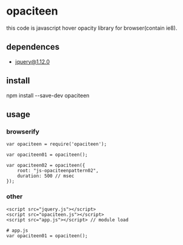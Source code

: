 # opaciteen

this code is javascript hover opacity library for browser(contain ie8).

## dependences
- jquery@1.12.0

## install
npm install --save-dev opaciteen

## usage

### browserify
```
var opaciteen = require('opaciteen');

var opaciteen01 = opaciteen();

var opaciteen02 = opaciteen({
    root: "js-opaciteenpattern02",
    duration: 500 // msec
});
```

### other
```
<script src="jquery.js"></script>
<script src="opaciteen.js"></script>
<script src="app.js"></script> // module load

# app.js
var opaciteen01 = opaciteen();
```


